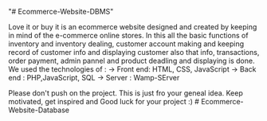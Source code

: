 "# Ecommerce-Website-DBMS" 

Love it or buy it is an ecommerce website designed and created by keeping in mind of the e-commerce online stores.
In this all the basic functions of inventory and inventory dealing, customer account making and keeping record of 
customer info and displaying customer also that info, transactions, order payment, admin pannel and product 
deadling and displaying is done.
We used the technologies of :
-> Front end: HTML, CSS, JavaScript
-> Back end : PHP,JavaScript, SQL
-> Server : Wamp-SErver

Please don't push on the project. This is just fro your geneal idea.
Keep motivated, get inspired and Good luck for your project :)
#   E c o m m e r c e - W e b s i t e - D a t a b a s e  
 